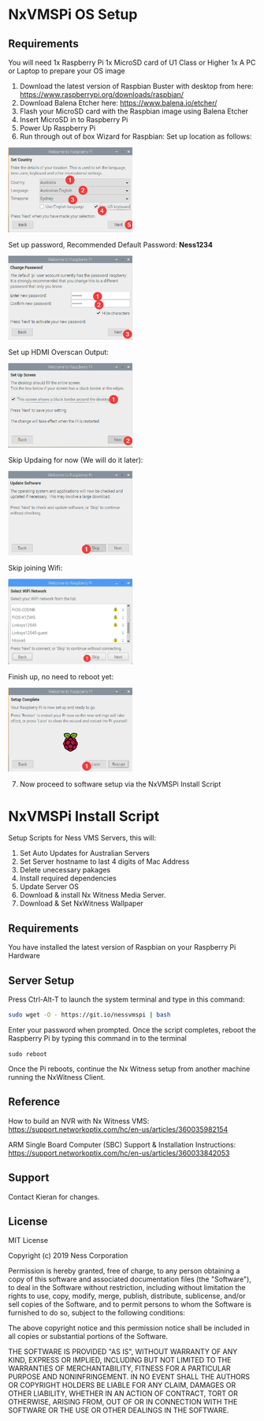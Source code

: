 # NxVMSPi OS Setup

## Requirements
You will need
1x Raspberry Pi
1x MicroSD card of U1 Class or Higher
1x A PC or Laptop to prepare your OS image

1. Download the latest version of Raspbian Buster with desktop from here: https://www.raspberrypi.org/downloads/raspbian/
2. Download Balena Etcher here: https://www.balena.io/etcher/
3. Flash your MicroSD card with the Raspbian image using Balena Etcher
4. Insert MicroSD in to Raspberry Pi
5. Power Up Raspberry Pi
6. Run through out of box Wizard for Raspbian:
Set up location as follows:

<img src="readme_images/01.country.png" width="50%" >

Set up password, Recommended Default Password: **Ness1234**

<img src="readme_images/02.password.png" width="50%" >

Set up HDMI Overscan Output:

<img src="readme_images/03.overscan.png" width="50%" >

Skip Updaing for now (We will do it later):

<img src="readme_images/04.updates.png" width="50%" >

Skip joining Wifi:

<img src="readme_images/05.wifi.png" width="50%" >

Finish up, no need to reboot yet:

<img src="readme_images/06.finish.png" width="50%" >

7. Now proceed to software setup via the NxVMSPi Install Script

# NxVMSPi Install Script

Setup Scripts for Ness VMS Servers, this will:
1. Set Auto Updates for Australian Servers
2. Set Server hostname to last 4 digits of Mac Address
3. Delete unecessary pakages
4. Install required dependencies
5. Update Server OS
6. Download & install Nx Witness Media Server.
7. Download & Set NxWitness Wallpaper

## Requirements
You have installed the latest version of Raspbian on your Raspberry Pi Hardware

## Server Setup

Press Ctrl-Alt-T to launch the system terminal and type in this command:

```bash
sudo wget -O - https://git.io/nessvmspi | bash
```
Enter your password when prompted. Once the script completes, reboot the Raspberry Pi by typing this command in to the terminal

```sudo reboot```

Once the Pi reboots, continue the Nx Witness setup from another machine running the NxWitness Client.

## Reference
How to build an NVR with Nx Witness VMS: https://support.networkoptix.com/hc/en-us/articles/360035982154

ARM Single Board Computer (SBC) Support & Installation Instructions: https://support.networkoptix.com/hc/en-us/articles/360033842053

## Support
Contact Kieran for changes.

## License
MIT License

Copyright (c) 2019 Ness Corporation

Permission is hereby granted, free of charge, to any person obtaining a copy
of this software and associated documentation files (the "Software"), to deal
in the Software without restriction, including without limitation the rights
to use, copy, modify, merge, publish, distribute, sublicense, and/or sell
copies of the Software, and to permit persons to whom the Software is
furnished to do so, subject to the following conditions:

The above copyright notice and this permission notice shall be included in all
copies or substantial portions of the Software.

THE SOFTWARE IS PROVIDED "AS IS", WITHOUT WARRANTY OF ANY KIND, EXPRESS OR
IMPLIED, INCLUDING BUT NOT LIMITED TO THE WARRANTIES OF MERCHANTABILITY,
FITNESS FOR A PARTICULAR PURPOSE AND NONINFRINGEMENT. IN NO EVENT SHALL THE
AUTHORS OR COPYRIGHT HOLDERS BE LIABLE FOR ANY CLAIM, DAMAGES OR OTHER
LIABILITY, WHETHER IN AN ACTION OF CONTRACT, TORT OR OTHERWISE, ARISING FROM,
OUT OF OR IN CONNECTION WITH THE SOFTWARE OR THE USE OR OTHER DEALINGS IN THE
SOFTWARE.
